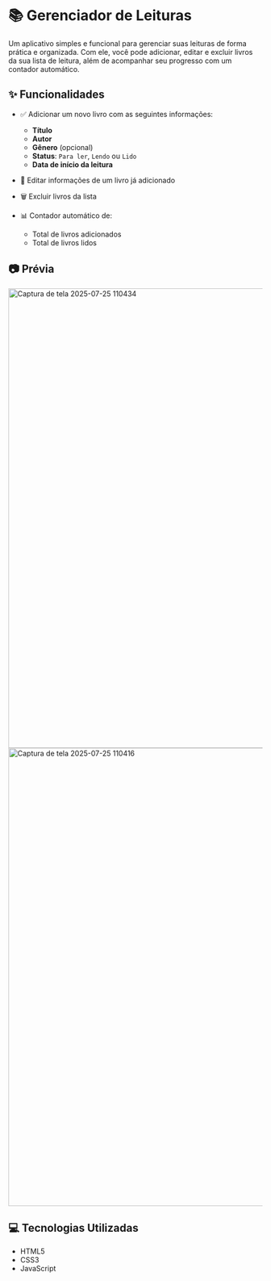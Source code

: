 # 📚 Gerenciador de Leituras

Um aplicativo simples e funcional para gerenciar suas leituras de forma prática e organizada. Com ele, você pode adicionar, editar e excluir livros da sua lista de leitura, além de acompanhar seu progresso com um contador automático.

## ✨ Funcionalidades

- ✅ Adicionar um novo livro com as seguintes informações:
  - **Título**
  - **Autor**
  - **Gênero** (opcional)
  - **Status**: `Para ler`, `Lendo` ou `Lido`
  - **Data de início da leitura**

- 🔁 Editar informações de um livro já adicionado
- 🗑️ Excluir livros da lista
- 📊 Contador automático de:
  - Total de livros adicionados
  - Total de livros lidos

## 📷 Prévia 

<img width="1917" height="911" alt="Captura de tela 2025-07-25 110434" src="https://github.com/user-attachments/assets/5220a846-b8d3-4b26-9a0a-a0940a424dc2" />
<img width="1900" height="908" alt="Captura de tela 2025-07-25 110416" src="https://github.com/user-attachments/assets/5083ae33-fd14-4643-9228-d84120cbdcb5" />

## 💻 Tecnologias Utilizadas

- HTML5
- CSS3
- JavaScript
